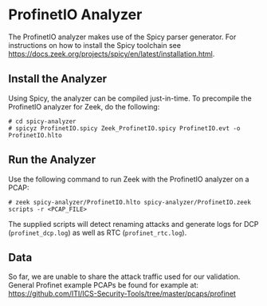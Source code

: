 # ProfinetIO Analyzer

The ProfinetIO analyzer makes use of the Spicy parser generator. For instructions on how to install the Spicy toolchain see https://docs.zeek.org/projects/spicy/en/latest/installation.html.

## Install the Analyzer

Using Spicy, the analyzer can be compiled just-in-time. To precompile the ProfinetIO analyzer for Zeek, do the following:
	
	# cd spicy-analyzer
	# spicyz ProfinetIO.spicy Zeek_ProfinetIO.spicy ProfinetIO.evt -o ProfinetIO.hlto

## Run the Analyzer

Use the following command to run Zeek with the ProfinetIO analyzer on a PCAP:

	# zeek spicy-analyzer/ProfinetIO.hlto spicy-analyzer/ProfinetIO.zeek scripts -r <PCAP_FILE>

The supplied scripts will detect renaming attacks and generate logs for DCP (`profinet_dcp.log`) as well as RTC (`profinet_rtc.log`).

## Data

So far, we are unable to share the attack traffic used for our validation. General Profinet example PCAPs be found for example at: https://github.com/ITI/ICS-Security-Tools/tree/master/pcaps/profinet
